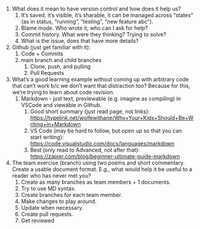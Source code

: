 1.  What does it mean to have version control and how does it help us?
    1. It’s saved, it’s visible, it’s sharable, it can be managed across “states” (as in status, “running”, “testing”, “new feature abc”).
    1. Blame mode.  Who wrote it, who can I ask for help?
    1. Commit history.  What were they thinking?  Trying to solve?
    1. What is the issue, does that have more details?
1.  Github (just get familiar with it):
    1. Code + Commits
    1. main branch and child branches
        1. Clone, push, and pulling
        1. Pull Requests
1.  What’s a good learning example without coming up with arbitrary code that can’t work b/c we don’t want that distraction too?  Because for this, we’re trying to learn about code revision.
    1. Markdown - just text, previewable (e.g. imagine as compiling) in VSCode and viewable in Github.
        1. Good short summary (just read page, not links):  https://typelink.net/wolfewithane/Why+Your+Kids+Should+Be+Writing+in+Markdown
        1. VS Code (may be hard to follow, but open up so that you can start writing):  https://code.visualstudio.com/docs/languages/markdown
        1. Best (only read to Advanced, not after that):  https://zapier.com/blog/beginner-ultimate-guide-markdown
1.  The team exercise (branch) using two poems and short commentary.  Create a usable document format.  E.g., what would help it be useful to a reader who has never met you?
    1. Create as many branches as team members + 1 documents.
    1. Try to use MD syntax.
    1. Create branches for each team member.
    1. Make changes to play around.
    1. Update when necessary.
    1. Create pull requests.
    1. Get reviewed 
